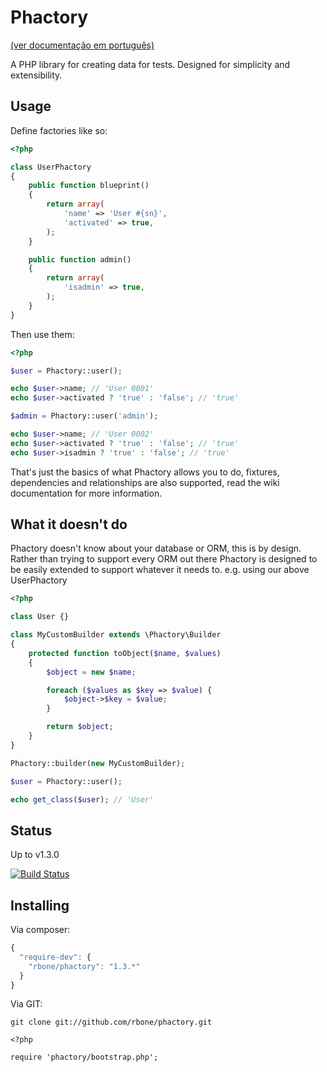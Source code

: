 # Phactory

[(ver documentação em português)](docs/pt-BR/README.md)

A PHP library for creating data for tests. Designed for simplicity
and extensibility.

## Usage

Define factories like so:

```php
<?php

class UserPhactory
{
	public function blueprint()
	{
		return array(
			'name' => 'User #{sn}',
			'activated' => true,
		);
	}

	public function admin()
	{
		return array(
			'isadmin' => true,
		);
	}
}

```

Then use them:

```php
<?php

$user = Phactory::user();

echo $user->name; // 'User 0001'
echo $user->activated ? 'true' : 'false'; // 'true'

$admin = Phactory::user('admin');

echo $user->name; // 'User 0002'
echo $user->activated ? 'true' : 'false'; // 'true'
echo $user->isadmin ? 'true' : 'false'; // 'true'

```

That's just the basics of what Phactory allows you to do, fixtures, dependencies
and relationships are also supported, read the wiki documentation for more information.

## What it doesn't do

Phactory doesn't know about your database or ORM, this is by design. Rather than trying
to support every ORM out there Phactory is designed to be easily extended to support
whatever it needs to. e.g. using our above UserPhactory

```php
<?php

class User {}

class MyCustomBuilder extends \Phactory\Builder
{
	protected function toObject($name, $values)
	{
		$object = new $name;

		foreach ($values as $key => $value) {
            $object->$key = $value;
        }

		return $object;
	}
}

Phactory::builder(new MyCustomBuilder);

$user = Phactory::user();

echo get_class($user); // 'User'

```

## Status

Up to v1.3.0

[![Build Status](https://travis-ci.org/rbone/phactory.png?branch=master)](https://travis-ci.org/rbone/phactory)

## Installing

Via composer:

```js
{
  "require-dev": {
    "rbone/phactory": "1.3.*"
  }
}

```

Via GIT:

```
git clone git://github.com/rbone/phactory.git

<?php

require 'phactory/bootstrap.php';

```
